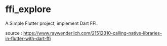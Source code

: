 # ffi_explore

A Simple Flutter project, implement Dart FFI.

source : https://www.raywenderlich.com/21512310-calling-native-libraries-in-flutter-with-dart-ffi